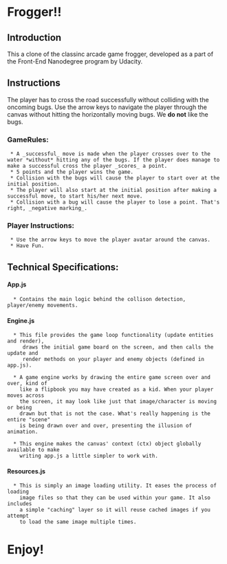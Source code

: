 # Frogger!!


## Introduction

This a clone of the classinc arcade game frogger, developed as a part of the Front-End Nanodegree program by Udacity.


## Instructions

The player has to cross the road successfully without colliding with the oncoming bugs. Use the arrow keys to navigate the player through the canvas without hitting the horizontally moving bugs. We **do not** like the bugs.

  ### GameRules:
     * A _successful_ move is made when the player crosses over to the water *without* hitting any of the bugs. If the player does manage to make a successful cross the player _scores_ a point.
     * 5 points and the player wins the game.
     * Collision with the bugs will cause the player to start over at the initial position.
     * The player will also start at the initial position after making a successful move, to start his/her next move.
     * Collision with a bug will cause the player to lose a point. That's right, _negative marking_.
     
  ### Player Instructions:
     * Use the arrow keys to move the player avatar around the canvas.
     * Have Fun.
     

## Technical Specifications:

   #### App.js
      * Contains the main logic behind the collison detection, player/enemy movements.
      
   #### Engine.js
      * This file provides the game loop functionality (update entities and render),
         draws the initial game board on the screen, and then calls the update and
         render methods on your player and enemy objects (defined in app.js).
 
      * A game engine works by drawing the entire game screen over and over, kind of
        like a flipbook you may have created as a kid. When your player moves across
        the screen, it may look like just that image/character is moving or being
        drawn but that is not the case. What's really happening is the entire "scene"
        is being drawn over and over, presenting the illusion of animation.

      * This engine makes the canvas' context (ctx) object globally available to make 
        writing app.js a little simpler to work with.
        
   #### Resources.js
      * This is simply an image loading utility. It eases the process of loading
        image files so that they can be used within your game. It also includes
        a simple "caching" layer so it will reuse cached images if you attempt
        to load the same image multiple times.
          
    
 # Enjoy!
